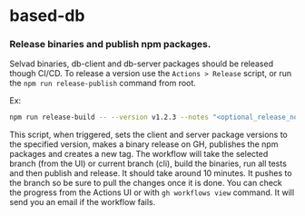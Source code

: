 # based-db

### Release binaries and publish npm packages.

Selvad binaries, db-client and db-server packages should be released though CI/CD.
To release a version use the `Actions > Release` script, or run the `npm run release-publish` command from root.

Ex:
```bash
npm run release-build -- --version v1.2.3 --notes "<optional_release_notes>"
````

This script, when triggered, sets the client and server package versions to the specified version, makes a binary release on GH, publishes the npm packages and creates a new tag.
The workflow will take the selected branch (from the UI) or current branch (cli), build the binaries, run all tests and then publish and release. It should take around 10 minutes. It pushes to the branch so be sure to pull the changes once it is done.
You can check the progress from the Actions UI or with `gh workflows view` command. It will send you an email if the workflow fails.
